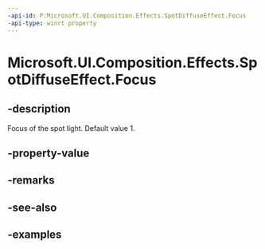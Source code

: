 ```yaml
---
-api-id: P:Microsoft.UI.Composition.Effects.SpotDiffuseEffect.Focus
-api-type: winrt property
---
```


<!-- Property syntax.
public float Focus { get;  set; }
-->

# Microsoft.UI.Composition.Effects.SpotDiffuseEffect.Focus

## -description
Focus of the spot light. Default value 1.

## -property-value

## -remarks

## -see-also

## -examples

